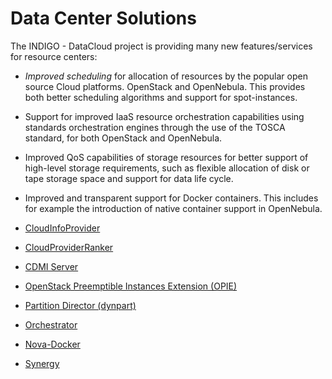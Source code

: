 # Data Center Solutions

The INDIGO - DataCloud project is providing many new features/services for resource centers: 
* *Improved scheduling* for allocation of resources by the popular open source Cloud platforms. OpenStack and OpenNebula. This provides both better scheduling algorithms and support for spot-instances.
* Support for improved IaaS resource orchestration capabilities using standards  orchestration engines through the use of the TOSCA standard, for both OpenStack and OpenNebula.
* Improved QoS capabilities of storage resources for better support of high-level storage requirements, such as flexible allocation of disk or tape storage space and support for data life cycle.
* Improved and transparent support for Docker containers. This includes for example the introduction of native container support in OpenNebula. 

* [CloudInfoProvider](cip1.md)
* [CloudProviderRanker](cpr1.md)
* [CDMI Server](cdmi1.md)
* [OpenStack Preemptible Instances Extension (OPIE)](indigo1/opie1.md)
* [Partition Director (dynpart)](indigo1/dynpart1.md)
* [Orchestrator](indigo1/orchestrator1.md)
* [Nova-Docker](indigo1/nova-docker1.md)
* [Synergy](indigo1/synergy1.md) 

